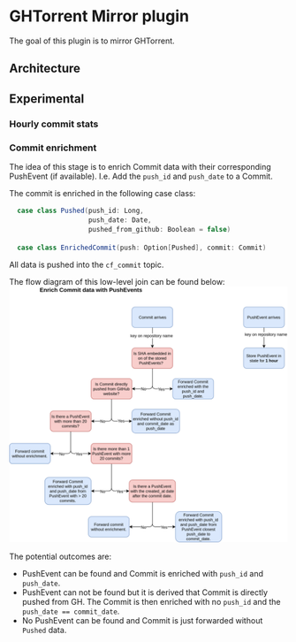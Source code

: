 # GHTorrent Mirror plugin
The goal of this plugin is to mirror GHTorrent. 

## Architecture

## Experimental

### Hourly commit stats


### Commit enrichment
The idea of this stage is to enrich Commit data with their corresponding PushEvent (if available). I.e. Add the `push_id` and `push_date` to a Commit.

The commit is enriched in the following case class:
```scala
  case class Pushed(push_id: Long,
                    push_date: Date,
                    pushed_from_github: Boolean = false)

  case class EnrichedCommit(push: Option[Pushed], commit: Commit)
```
All data is pushed into the `cf_commit` topic.


The flow diagram of this low-level join can be found below:
![](flow_enrich.png)

The potential outcomes are:
- PushEvent can be found and Commit is enriched with `push_id` and `push_date`.
- PushEvent can not be found but it is derived that Commit is directly pushed from GH. The Commit is then enriched with no `push_id` and the `push_date == commit_date`.
- No PushEvent can be found and Commit is just forwarded without `Pushed` data.